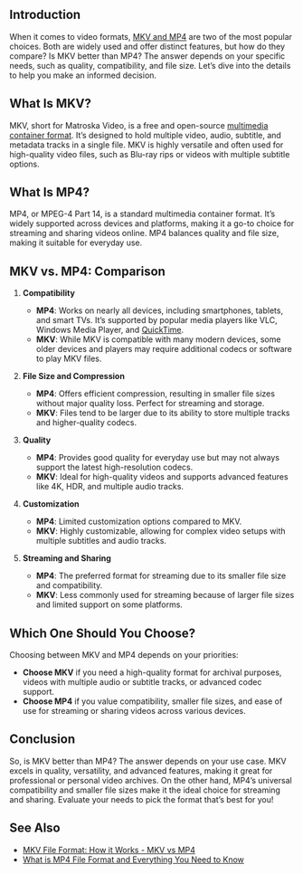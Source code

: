 ## **Introduction**

When it comes to video formats, [MKV and MP4][1] are two of the most popular choices. Both are widely used and offer distinct features, but how do they compare? Is MKV better than MP4? The answer depends on your specific needs, such as quality, compatibility, and file size. Let’s dive into the details to help you make an informed decision.

## **What Is MKV?**

MKV, short for Matroska Video, is a free and open-source [multimedia container format][3]. It’s designed to hold multiple video, audio, subtitle, and metadata tracks in a single file. MKV is highly versatile and often used for high-quality video files, such as Blu-ray rips or videos with multiple subtitle options.

## **What Is MP4?**

MP4, or MPEG-4 Part 14, is a standard multimedia container format. It’s widely supported across devices and platforms, making it a go-to choice for streaming and sharing videos online. MP4 balances quality and file size, making it suitable for everyday use.

## **MKV vs. MP4: Comparison**

1. **Compatibility**
   - **MP4**: Works on nearly all devices, including smartphones, tablets, and smart TVs. It’s supported by popular media players like VLC, Windows Media Player, and [QuickTime][2].
   - **MKV**: While MKV is compatible with many modern devices, some older devices and players may require additional codecs or software to play MKV files.

2. **File Size and Compression**
   - **MP4**: Offers efficient compression, resulting in smaller file sizes without major quality loss. Perfect for streaming and storage.
   - **MKV**: Files tend to be larger due to its ability to store multiple tracks and higher-quality codecs.

3. **Quality**
   - **MP4**: Provides good quality for everyday use but may not always support the latest high-resolution codecs.
   - **MKV**: Ideal for high-quality videos and supports advanced features like 4K, HDR, and multiple audio tracks.

4. **Customization**
   - **MP4**: Limited customization options compared to MKV.
   - **MKV**: Highly customizable, allowing for complex video setups with multiple subtitles and audio tracks.

5. **Streaming and Sharing**
   - **MP4**: The preferred format for streaming due to its smaller file size and compatibility.
   - **MKV**: Less commonly used for streaming because of larger file sizes and limited support on some platforms.

## **Which One Should You Choose?**

Choosing between MKV and MP4 depends on your priorities:
- **Choose MKV** if you need a high-quality format for archival purposes, videos with multiple audio or subtitle tracks, or advanced codec support.
- **Choose MP4** if you value compatibility, smaller file sizes, and ease of use for streaming or sharing videos across various devices.

## **Conclusion**

So, is MKV better than MP4? The answer depends on your use case. MKV excels in quality, versatility, and advanced features, making it great for professional or personal video archives. On the other hand, MP4’s universal compatibility and smaller file sizes make it the ideal choice for streaming and sharing. Evaluate your needs to pick the format that’s best for you!

## See Also
- [MKV File Format: How it Works - MKV vs MP4][1]
- [What is MP4 File Format and Everything You Need to Know][4]


[1]: https://blog.fileformat.com/video/mkv-format-what-is-mkv-how-it-works-and-mkv-vs-mp4/
[2]: https://blog.fileformat.com/software/what-is-quicktime/
[3]: https://blog.fileformat.com/video/what-is-mkv-container/
[4]: https://blog.fileformat.com/video/what-is-mp4-file-format-and-everything-you-need-to-know/
